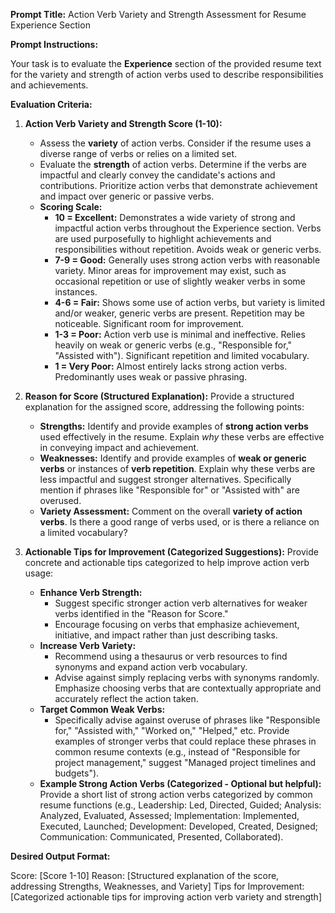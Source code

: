 **Prompt Title:** Action Verb Variety and Strength Assessment for Resume Experience Section

**Prompt Instructions:**

Your task is to evaluate the **Experience** section of the provided resume text for the variety and strength of action verbs used to describe responsibilities and achievements.

**Evaluation Criteria:**

1. **Action Verb Variety and Strength Score (1-10):**

   - Assess the **variety** of action verbs. Consider if the resume uses a diverse range of verbs or relies on a limited set.
   - Evaluate the **strength** of action verbs. Determine if the verbs are impactful and clearly convey the candidate's actions and contributions. Prioritize action verbs that demonstrate achievement and impact over generic or passive verbs.
   - **Scoring Scale:**
     - **10 = Excellent:** Demonstrates a wide variety of strong and impactful action verbs throughout the Experience section. Verbs are used purposefully to highlight achievements and responsibilities without repetition. Avoids weak or generic verbs.
     - **7-9 = Good:** Generally uses strong action verbs with reasonable variety. Minor areas for improvement may exist, such as occasional repetition or use of slightly weaker verbs in some instances.
     - **4-6 = Fair:** Shows some use of action verbs, but variety is limited and/or weaker, generic verbs are present. Repetition may be noticeable. Significant room for improvement.
     - **1-3 = Poor:** Action verb use is minimal and ineffective. Relies heavily on weak or generic verbs (e.g., "Responsible for," "Assisted with"). Significant repetition and limited vocabulary.
     - **1 = Very Poor:** Almost entirely lacks strong action verbs. Predominantly uses weak or passive phrasing.

2. **Reason for Score (Structured Explanation):** Provide a structured explanation for the assigned score, addressing the following points:

   - **Strengths:** Identify and provide examples of **strong action verbs** used effectively in the resume. Explain _why_ these verbs are effective in conveying impact and achievement.
   - **Weaknesses:** Identify and provide examples of **weak or generic verbs** or instances of **verb repetition**. Explain why these verbs are less impactful and suggest stronger alternatives. Specifically mention if phrases like "Responsible for" or "Assisted with" are overused.
   - **Variety Assessment:** Comment on the overall **variety of action verbs**. Is there a good range of verbs used, or is there a reliance on a limited vocabulary?

3. **Actionable Tips for Improvement (Categorized Suggestions):** Provide concrete and actionable tips categorized to help improve action verb usage:
   - **Enhance Verb Strength:**
     - Suggest specific stronger action verb alternatives for weaker verbs identified in the "Reason for Score."
     - Encourage focusing on verbs that emphasize achievement, initiative, and impact rather than just describing tasks.
   - **Increase Verb Variety:**
     - Recommend using a thesaurus or verb resources to find synonyms and expand action verb vocabulary.
     - Advise against simply replacing verbs with synonyms randomly. Emphasize choosing verbs that are contextually appropriate and accurately reflect the action taken.
   - **Target Common Weak Verbs:**
     - Specifically advise against overuse of phrases like "Responsible for," "Assisted with," "Worked on," "Helped," etc. Provide examples of stronger verbs that could replace these phrases in common resume contexts (e.g., instead of "Responsible for project management," suggest "Managed project timelines and budgets").
   - **Example Strong Action Verbs (Categorized - Optional but helpful):** Provide a short list of strong action verbs categorized by common resume functions (e.g., Leadership: Led, Directed, Guided; Analysis: Analyzed, Evaluated, Assessed; Implementation: Implemented, Executed, Launched; Development: Developed, Created, Designed; Communication: Communicated, Presented, Collaborated).

**Desired Output Format:**

Score: [Score 1-10]
Reason: [Structured explanation of the score, addressing Strengths, Weaknesses, and Variety]
Tips for Improvement: [Categorized actionable tips for improving action verb variety and strength]
